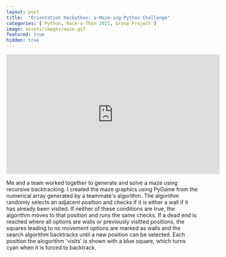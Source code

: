 ```yaml
---
layout: post
title:  "Orientation Hackathon: a-Maze-ing Python Challenge"
categories: [ Python, Hack-a-Thon 2021, Group Project ]
image: assets/images/maze.gif
featured: true
hidden: true
---
```


<iframe width="560" height="315" src="https://www.youtube.com/embed/r4uDLioyMAk" title="YouTube video player" frameborder="0" allow="accelerometer; autoplay; clipboard-write; encrypted-media; gyroscope; picture-in-picture" allowfullscreen></iframe>

Me and a team worked together to generate and solve a maze using recursive backtracking. I created the maze graphics using PyGame from the numerical array generated by a teammate's algorithm. The algorithm randomly selects an adjacent position and checks if it is either a wall if it has already been visited. If neither of these conditions are true, the algorithm moves to that position and runs the same checks. If a dead end is reached where all options are walls or previously visitted positions, the squares leading to no movement options are marked as walls and the search algorithm backtracks until a new position can be selected. Each position the alogorithm 'visits' is shown with a blue square, which turns cyan when it is forced to backtrack. 